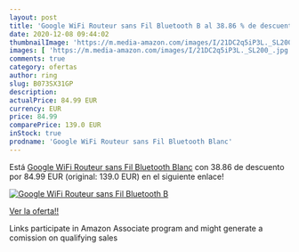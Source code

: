 ```yaml
---
layout: post
title: 'Google WiFi Routeur sans Fil Bluetooth B al 38.86 % de descuento'
date: 2020-12-08 09:44:02
thumbnailImage: 'https://m.media-amazon.com/images/I/21DC2q5iP3L._SL200_.jpg'
images: [ 'https://m.media-amazon.com/images/I/21DC2q5iP3L._SL200_.jpg' ]
comments: true
category: ofertas
author: ring
slug: B073SX31GP
description:
actualPrice: 84.99 EUR
currency: EUR
price: 84.99
comparePrice: 139.0 EUR
inStock: true
prodname: 'Google WiFi Routeur sans Fil Bluetooth Blanc'
---
```


Está [Google WiFi Routeur sans Fil Bluetooth Blanc](https://www.amazon.fr/dp/B073SX31GP/?tag=tolees0d-21) con 38.86 de descuento por 84.99 EUR (original: 139.0 EUR) en el siguiente enlace!

[![Google WiFi Routeur sans Fil Bluetooth B](https://m.media-amazon.com/images/I/21DC2q5iP3L._SL200_.jpg)](https://www.amazon.fr/dp/B073SX31GP/?tag=tolees0d-21)

[Ver la oferta!!](https://www.amazon.fr/dp/B073SX31GP/?tag=tolees0d-21)

Links participate in Amazon Associate program and might generate a comission on qualifying sales


